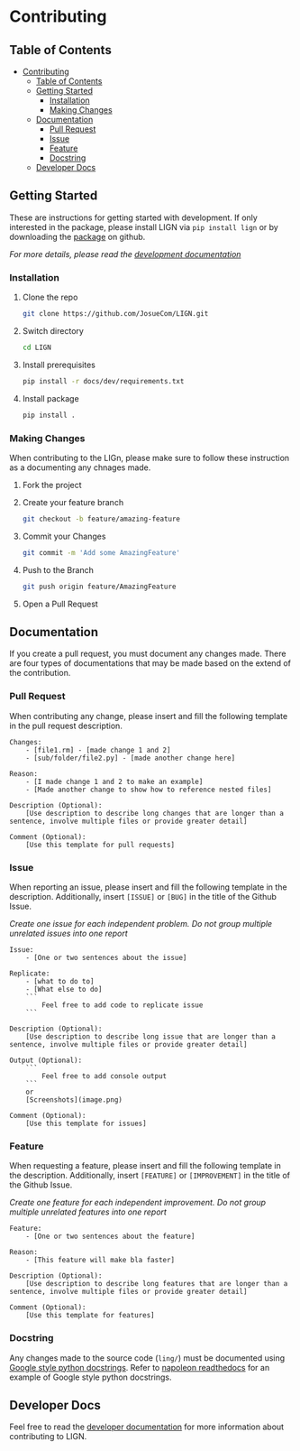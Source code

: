 # Contributing

## Table of Contents

- [Contributing](#contributing)
  - [Table of Contents](#table-of-contents)
  - [Getting Started](#getting-started)
    - [Installation](#installation)
    - [Making Changes](#making-changes)
  - [Documentation](#documentation)
    - [Pull Request](#pull-request)
    - [Issue](#issue)
    - [Feature](#feature)
    - [Docstring](#docstring)
  - [Developer Docs](#developer-docs)

## Getting Started

These are instructions for getting started with development. If only interested in the package, please install LIGN via ``pip install lign`` or by downloading the [package][release-url] on github.

_For more details, please read the [development documentation](docs/dev)_

### Installation

1. Clone the repo

   ```sh
   git clone https://github.com/JosueCom/LIGN.git
   ```

2. Switch directory

   ```sh
   cd LIGN
   ```

3. Install prerequisites

   ```sh
   pip install -r docs/dev/requirements.txt
   ```

4. Install package

   ```sh
   pip install .
   ```

### Making Changes

When contributing to the LIGn, please make sure to follow these instruction as a documenting any chnages made.

1. Fork the project
2. Create your feature branch

   ```sh
   git checkout -b feature/amazing-feature
   ```

3. Commit your Changes

   ```sh
   git commit -m 'Add some AmazingFeature'
   ```

4. Push to the Branch

   ```sh
   git push origin feature/AmazingFeature
   ```

5. Open a Pull Request

## Documentation

If you create a pull request, you must document any changes made. There are four types of documentations that may be made based on the extend of the contribution.

### Pull Request

When contributing any change, please insert and fill the following template in the pull request description.

```text
Changes: 
    - [file1.rm] - [made change 1 and 2]
    - [sub/folder/file2.py] - [made another change here]

Reason:
    - [I made change 1 and 2 to make an example]
    - [Made another change to show how to reference nested files]

Description (Optional):
    [Use description to describe long changes that are longer than a sentence, involve multiple files or provide greater detail]

Comment (Optional):
    [Use this template for pull requests]
```

### Issue

When reporting an issue, please insert and fill the following template in the description. Additionally, insert ``[ISSUE]`` or ``[BUG]`` in the title of the Github Issue.

_Create one issue for each independent problem._
_Do not group multiple unrelated issues into one report_

```text
Issue: 
    - [One or two sentences about the issue]

Replicate:
    - [what to do to]
    - [What else to do]
    ```
        Feel free to add code to replicate issue
    ```

Description (Optional):
    [Use description to describe long issue that are longer than a sentence, involve multiple files or provide greater detail]

Output (Optional):
    ```
        Feel free to add console output
    ```
    or 
    [Screenshots](image.png)

Comment (Optional):
    [Use this template for issues]
```

### Feature

When requesting a feature, please insert and fill the following template in the description. Additionally, insert ``[FEATURE]`` or ``[IMPROVEMENT]`` in the title of the Github Issue.

_Create one feature for each independent improvement._
_Do not group multiple unrelated features into one report_

```text
Feature: 
    - [One or two sentences about the feature]

Reason:
    - [This feature will make bla faster]

Description (Optional):
    [Use description to describe long features that are longer than a sentence, involve multiple files or provide greater detail]

Comment (Optional):
    [Use this template for features]
```

### Docstring

Any changes made to the source code (``ling/``) must be documented using [Google style python docstrings][docstring-url]. Refer to [napoleon readthedocs][example-url] for an example of Google style python docstrings.

## Developer Docs

Feel free to read the [developer documentation](docs/dev) for more information about contributing to LIGN.

[release-url]: https://github.com/JosueCom/LIGN/releases
[example-url]: https://sphinxcontrib-napoleon.readthedocs.io/en/latest/example_google.html#example-google
[docstring-url]: https://google.github.io/styleguide/pyguide.html
